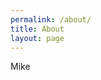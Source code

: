 ```yaml
---
permalink: /about/
title: About
layout: page
---
```


<!--学习与成长常伴，创意之源难寻。-->
<!--这只是一个Mike放笔记的小站哦~<br/>欢迎各种形式的踩、赞、喷~-->
Mike